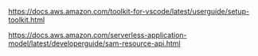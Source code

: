 https://docs.aws.amazon.com/toolkit-for-vscode/latest/userguide/setup-toolkit.html

https://docs.aws.amazon.com/serverless-application-model/latest/developerguide/sam-resource-api.html
